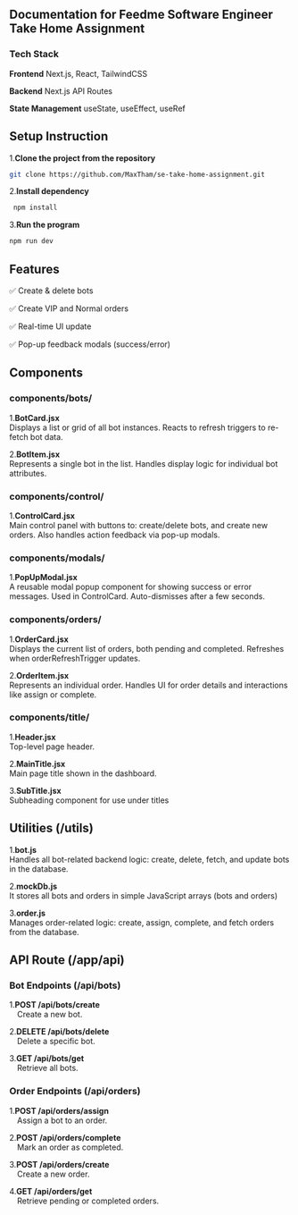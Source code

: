 ## Documentation for Feedme Software Engineer Take Home Assignment

### Tech Stack

**Frontend**
Next.js, React, TailwindCSS

**Backend**
Next.js API Routes

**State Management**
useState, useEffect, useRef

## Setup Instruction

1.**Clone the project from the repository**

```bash
git clone https://github.com/MaxTham/se-take-home-assignment.git
```

2.**Install dependency**

```bash
 npm install
```

3.**Run the program**

```bash
npm run dev
```

## Features

✅ Create & delete bots

✅ Create VIP and Normal orders

✅ Real-time UI update

✅ Pop-up feedback modals (success/error)

## Components

### components/bots/

1.**BotCard.jsx**<br>
Displays a list or grid of all bot instances. Reacts to refresh triggers to re-fetch bot data.

2.**BotItem.jsx**<br>
Represents a single bot in the list. Handles display logic for individual bot attributes.

### components/control/

1.**ControlCard.jsx**<br>
Main control panel with buttons to: create/delete bots, and create new orders. Also handles action feedback via pop-up modals.

### components/modals/

1.**PopUpModal.jsx**<br>
A reusable modal popup component for showing success or error messages. Used in ControlCard. Auto-dismisses after a few seconds.

### components/orders/

1.**OrderCard.jsx**<br>
Displays the current list of orders, both pending and completed. Refreshes when orderRefreshTrigger updates.

2.**OrderItem.jsx**<br>
Represents an individual order. Handles UI for order details and interactions like assign or complete.

### components/title/

1.**Header.jsx**<br>
   Top-level page header.

2.**MainTitle.jsx**<br>
Main page title shown in the dashboard.

3.**SubTitle.jsx**<br>
Subheading component for use under titles

## Utilities (/utils)

1.**bot.js**<br>
Handles all bot-related backend logic: create, delete, fetch, and update bots in the database.

2.**mockDb.js**<br>
It stores all bots and orders in simple JavaScript arrays (bots and orders)

3.**order.js**<br>
Manages order-related logic: create, assign, complete, and fetch orders from the database.

## API Route (/app/api)

### Bot Endpoints (/api/bots)

1.**POST /api/bots/create**<br>
 Create a new bot.

2.**DELETE /api/bots/delete**<br>
    Delete a specific bot.

3.**GET /api/bots/get**<br>
    Retrieve all bots.

### Order Endpoints (/api/orders)

1.**POST /api/orders/assign**<br>
    Assign a bot to an order.

2.**POST /api/orders/complete**<br>
    Mark an order as completed.

3.**POST /api/orders/create**<br>
    Create a new order.

4.**GET /api/orders/get**<br>
    Retrieve pending or completed orders.

